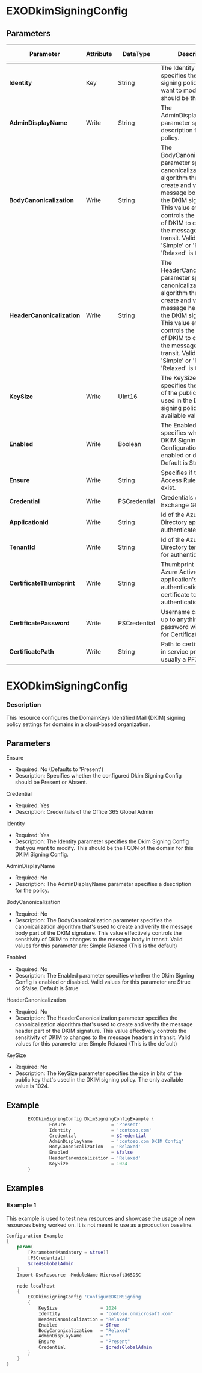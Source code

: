 ﻿# EXODkimSigningConfig

## Parameters

| Parameter | Attribute | DataType | Description | Allowed Values |
| --- | --- | --- | --- | --- |
| **Identity** | Key | String | The Identity parameter specifies the DKIM signing policy that you want to modify.  This should be the FQDN.  ||
| **AdminDisplayName** | Write | String | The AdminDisplayName parameter specifies a description for the policy. ||
| **BodyCanonicalization** | Write | String | The BodyCanonicalization parameter specifies the canonicalization algorithm that's used to create and verify the message body part of the DKIM signature. This value effectively controls the sensitivity of DKIM to changes to the message body in transit. Valid values are 'Simple' or 'Relaxed'.  'Relaxed' is the default. |Simple, Relaxed|
| **HeaderCanonicalization** | Write | String | The HeaderCanonicalization parameter specifies the canonicalization algorithm that's used to create and verify the message header part of the DKIM signature. This value effectively controls the sensitivity of DKIM to changes to the message headers in transit. Valid values are 'Simple' or 'Relaxed'.  'Relaxed' is the default. |Simple, Relaxed|
| **KeySize** | Write | UInt16 | The KeySize parameter specifies the size in bits of the public key that's used in the DKIM signing policy. The only available value is 1024. |1024|
| **Enabled** | Write | Boolean | The Enabled parameter specifies whether the DKIM Signing Configuration is enabled or disabled. Default is $true. ||
| **Ensure** | Write | String | Specifies if this Client Access Rule should exist. |Present, Absent|
| **Credential** | Write | PSCredential | Credentials of the Exchange Global Admin ||
| **ApplicationId** | Write | String | Id of the Azure Active Directory application to authenticate with. ||
| **TenantId** | Write | String | Id of the Azure Active Directory tenant used for authentication. ||
| **CertificateThumbprint** | Write | String | Thumbprint of the Azure Active Directory application's authentication certificate to use for authentication. ||
| **CertificatePassword** | Write | PSCredential | Username can be made up to anything but password will be used for CertificatePassword ||
| **CertificatePath** | Write | String | Path to certificate used in service principal usually a PFX file. ||

# EXODkimSigningConfig

### Description

This resource configures the DomainKeys Identified Mail (DKIM) signing policy
settings for domains in a cloud-based organization.

## Parameters

Ensure

- Required: No (Defaults to 'Present')
- Description: Specifies whether the configured Dkim Signing Config
  should be Present or Absent.

Credential

- Required: Yes
- Description: Credentials of the Office 365 Global Admin

Identity

- Required: Yes
- Description: The Identity parameter specifies the Dkim Signing Config
    that you want to modify.
    This should be the FQDN of the domain for this DKIM Signing Config.

AdminDisplayName

- Required: No
- Description: The AdminDisplayName parameter specifies a description
  for the policy.

BodyCanonicalization

- Required: No
- Description: The BodyCanonicalization parameter specifies the
  canonicalization algorithm that's used to create and verify the
  message body part of the DKIM signature. This value effectively controls
  the sensitivity of DKIM to changes to the message body in transit.
  Valid values for this parameter are:
      Simple
      Relaxed (This is the default)

Enabled

- Required: No
- Description: The Enabled parameter specifies whether the
  Dkim Signing Config is enabled or disabled.
  Valid values for this parameter are $true or $false. Default is $true

HeaderCanonicalization

- Required: No
- Description: The HeaderCanonicalization parameter specifies the
  canonicalization algorithm that's used to create and verify the
  message header part of the DKIM signature.
  This value effectively controls the sensitivity of DKIM to changes
  to the message headers in transit.
  Valid values for this parameter are:
      Simple
      Relaxed (This is the default)

KeySize

- Required: No
- Description: The KeySize parameter specifies the size in bits of the
  public key that's used in the DKIM signing policy.
  The only available value is 1024.

## Example

```PowerShell
        EXODkimSigningConfig DkimSigningConfigExample {
                Ensure                 = 'Present'
                Identity               = 'contoso.com'
                Credential             = $Credential
                AdminDisplayName       = 'contoso.com DKIM Config'
                BodyCanonicalization   = 'Relaxed'
                Enabled                = $false
                HeaderCanonicalization = 'Relaxed'
                KeySize                = 1024
        }
```

## Examples

### Example 1

This example is used to test new resources and showcase the usage of new resources being worked on.
It is not meant to use as a production baseline.

```powershell
Configuration Example
{
    param(
        [Parameter(Mandatory = $true)]
        [PSCredential]
        $credsGlobalAdmin
    )
    Import-DscResource -ModuleName Microsoft365DSC

    node localhost
    {
        EXODkimSigningConfig 'ConfigureDKIMSigning'
        {
            KeySize                = 1024
            Identity               = 'contoso.onmicrosoft.com'
            HeaderCanonicalization = "Relaxed"
            Enabled                = $True
            BodyCanonicalization   = "Relaxed"
            AdminDisplayName       = ""
            Ensure                 = "Present"
            Credential             = $credsGlobalAdmin
        }
    }
}
```

